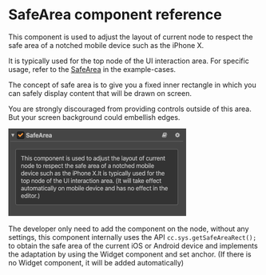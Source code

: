 # SafeArea component reference

This component is used to adjust the layout of current node to respect the safe area of a notched mobile device such as the iPhone X.

It is typically used for the top node of the UI interaction area. For specific usage, refer to the [SafeArea](https://github.com/cocos-creator/example-cases/tree/master/assets/cases/02_ui/16_safeArea) in the example-cases.

The concept of safe area is to give you a fixed inner rectangle in which you can safely display content that will be drawn on screen.

You are strongly discouraged from providing controls outside of this area. But your screen background could embellish edges.

![Renderings](./safearea/renderings.png)

The developer only need to add the component on the node, without any settings, this component internally uses the API `cc.sys.getSafeAreaRect();` to obtain the safe area of the current iOS or Android device and implements the adaptation by using the Widget component and set anchor. (If there is no Widget component, it will be added automatically)
